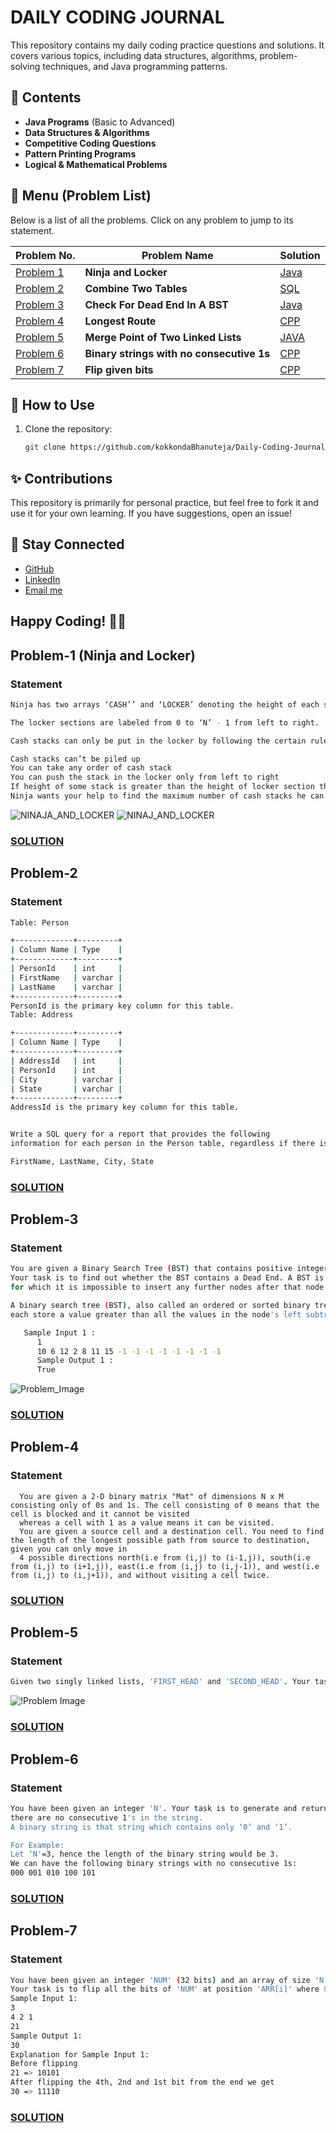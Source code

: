 # DAILY CODING JOURNAL

This repository contains my daily coding practice questions and solutions. It covers various topics, including data structures, algorithms, problem-solving techniques, and Java programming patterns.

## 📌 Contents

- **Java Programs** (Basic to Advanced)
- **Data Structures & Algorithms**
- **Competitive Coding Questions**
- **Pattern Printing Programs**
- **Logical & Mathematical Problems**

## 📜 Menu (Problem List)
Below is a list of all the problems. Click on any problem to jump to its statement.

| Problem No. | Problem Name | Solution |
|-------------|-------------|----------|
| [Problem 1](#problem-1-ninja-and-locker) | **Ninja and Locker** | [Java](./Solutions%20in%20JAVA/Ninja_And_Locker.java)| 
| [Problem 2](#problem-2) | **Combine Two Tables** | [SQL](./SQL/combine-two-tables.sql)  |
| [Problem 3](#problem-3) | **Check For Dead End In A BST** | [Java](./Solutions%20in%20JAVA/CheckForDeadEnd_In_BST.java)  |
| [Problem 4](#problem-4) | **Longest Route** | [CPP](./Solutions%20in%20CPP/Arrays/longestPath.cpp)|
| [Problem 5](#problem-5) | **Merge Point of Two Linked Lists**| [JAVA](./Solutions%20in%20JAVA/MergePointOfList.java)|
| [Problem 6](#problem-6)| **Binary strings with no consecutive 1s**| [CPP](./Solutions%20in%20CPP/Recursion%20&%20DP/Noconsecutive1Binary.cpp) |
| [Problem 7](#problem-7)| **Flip given bits**| [CPP](./Solutions%20in%20CPP/Arrays/flibBits.cpp)|



## 🚀 How to Use

1. Clone the repository:
   ```bash
   git clone https://github.com/kokkondaBhanuteja/Daily-Coding-Journal.git
   ```


## ✨ Contributions
This repository is primarily for personal practice, but feel free to fork it and use it for your own learning. If you have suggestions, open an issue!

## 📢 Stay Connected
   -   [GitHub](https://github.com/kokkondaBhanuteja)
   -   [LinkedIn](https://www.linkedin.com/in/kokkonda-bhanu-teja-73a7b7214/)
   -   [Email me](mailto:bhanutejakokkonda@gmail.com)


## Happy Coding! 🎯🚀

## Problem-1 (Ninja and Locker)
   ### Statement
   ```sh
   Ninja has two arrays ‘CASH’’ and ‘LOCKER’ denoting the height of each stack of cash of unit width and height of ‘N’ sections in the locker respectively.

   The locker sections are labeled from 0 to ‘N’ - 1 from left to right.

   Cash stacks can only be put in the locker by following the certain rules:

   Cash stacks can’t be piled up
   You can take any order of cash stack
   You can push the stack in the locker only from left to right
   If height of some stack is greater than the height of locker section then the stack will be stopped before that room
   Ninja wants your help to find the maximum number of cash stacks he can put into the locker.
   ```
   ![NINAJA_AND_LOCKER](./images/ninja_and_locker-1.png) 
   ![NINAJ_AND_LOCKER](./images/ninja_and_locker-2.png)
   
   ### [SOLUTION](./Solutions%20in%20JAVA/Ninja_And_Locker.java)


## Problem-2
   ### Statement
   ```sh
   Table: Person

+-------------+---------+
| Column Name | Type    |
+-------------+---------+
| PersonId    | int     |
| FirstName   | varchar |
| LastName    | varchar |
+-------------+---------+
PersonId is the primary key column for this table.
Table: Address

+-------------+---------+
| Column Name | Type    |
+-------------+---------+
| AddressId   | int     |
| PersonId    | int     |
| City        | varchar |
| State       | varchar |
+-------------+---------+
AddressId is the primary key column for this table.


Write a SQL query for a report that provides the following 
information for each person in the Person table, regardless if there is an address for each of those people:

FirstName, LastName, City, State
   ```
   ### [SOLUTION](./SQL/combine-two-tables.sql)


## Problem-3
   ### Statement
   ```sh
   You are given a Binary Search Tree (BST) that contains positive integers only. 
   Your task is to find out whether the BST contains a Dead End. A BST is said to have a Dead End if there exists a leaf node in the BST,
   for which it is impossible to insert any further nodes after that node in that BST. If such nodes do not exist, then the BST doesn’t contain a Dead End.

   A binary search tree (BST), also called an ordered or sorted binary tree, is a rooted binary tree whose internal nodes 
   each store a value greater than all the values in the node's left subtree and less than those in its right subtree.
   ```
   ```sh
      Sample Input 1 :
         1
         10 6 12 2 8 11 15 -1 -1 -1 -1 -1 -1 -1 -1
         Sample Output 1 :
         True
   ```
   ![Problem_Image](./images/deadend_bst-1png.png)
   ### [SOLUTION](./Solutions%20in%20JAVA/CheckForDeadEnd_In_BST.java)


## Problem-4
   ### Statement
      You are given a 2-D binary matrix "Mat" of dimensions N x M consisting only of 0s and 1s. The cell consisting of 0 means that the cell is blocked and it cannot be visited 
      whereas a cell with 1 as a value means it can be visited.
      You are given a source cell and a destination cell. You need to find the length of the longest possible path from source to destination, given you can only move in 
      4 possible directions north(i.e from (i,j) to (i-1,j)), south(i.e from (i,j) to (i+1,j)), east(i.e from (i,j) to (i,j-1)), and west(i.e from (i,j) to (i,j+1)), and without visiting a cell twice.
      
   ### [SOLUTION](./Solutions%20in%20CPP/Arrays/longestPath.cpp)

## Problem-5
   ### Statement
   ```sh
   Given two singly linked lists, 'FIRST_HEAD' and 'SECOND_HEAD'. Your task is to find the 'MERGING POINT' i.e. the data of the node at which merging starts. If there is no merging, return -1.
   ```
   ![!Problem Image](./images/listMerge.png)
   ### [SOLUTION](./Solutions%20in%20JAVA/MergePointOfList.java)

## Problem-6
   ### Statement
   ```sh
   You have been given an integer 'N'. Your task is to generate and return all binary strings of length 'N' such that,
   there are no consecutive 1's in the string.
   A binary string is that string which contains only ‘0’ and ‘1’.
   
   For Example:
   Let ‘N'=3, hence the length of the binary string would be 3. 
   We can have the following binary strings with no consecutive 1s:
   000 001 010 100 101 
   ```
   ### [SOLUTION](./Solutions%20in%20CPP/Recursion%20&%20DP/Noconsecutive1Binary.cpp)

## Problem-7
   ### Statement 
   ```sh
   You have been given an integer 'NUM' (32 bits) and an array of size 'N'.
   Your task is to flip all the bits of 'NUM' at position 'ARR[i]' where 0<= i <= N-1.
   Sample Input 1:
   3
   4 2 1
   21
   Sample Output 1:
   30
   Explanation for Sample Input 1:
   Before flipping
   21 => 10101
   After flipping the 4th, 2nd and 1st bit from the end we get 
   30 => 11110
   ```
   ### [SOLUTION](./Solutions%20in%20CPP/Arrays/flibBits.cpp)
